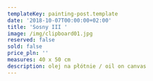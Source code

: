 ```yaml
---
templateKey: painting-post.template
date: '2018-10-07T00:00:00+02:00'
title: 'Sosny III '
image: /img/clipboard01.jpg
reserved: false
sold: false
price_pln: ''
measures: 40 x 50 cm
description: olej na płótnie / oil on canvas
---
```


